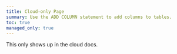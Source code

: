 ```yaml
---
title: Cloud-only Page
summary: Use the ADD COLUMN statement to add columns to tables.
toc: true
managed_only: true
---
```


This only shows up in the cloud docs.
